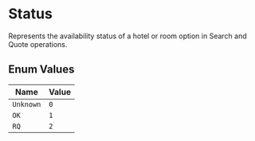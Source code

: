 # Status

Represents the availability status of a hotel or room option in Search and Quote operations.

## Enum Values

| Name | Value |
|------|-------|
| `Unknown` | `0` |
| `OK` | `1` |
| `RQ` | `2` |
